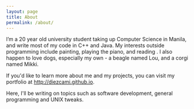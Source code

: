 ```yaml
---
layout: page
title: About
permalink: /about/
---
```


I’m a 20 year old university student taking up Computer Science in Manila, and write most of my code in C++ and Java. My interests outside programming include painting, playing the piano, and reading . I also happen to love dogs, especially my own - a beagle named Lou, and a corgi named Mikki.

If you'd like to learn more about me and my projects, you can visit my portfolio at http://diezcami.github.io.

Here, I'll be writing on topics such as software development, general programming and UNIX tweaks.